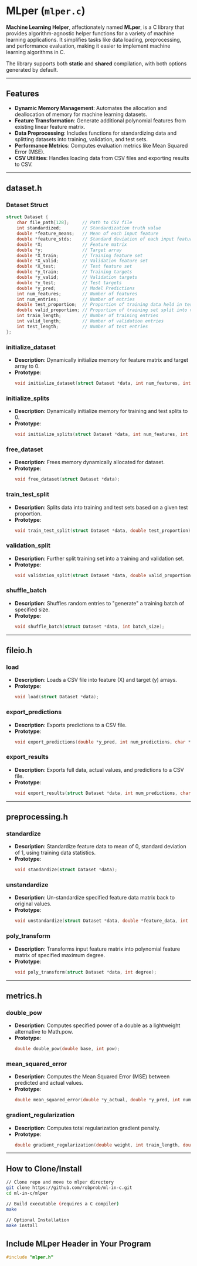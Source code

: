 # MLper (`mlper.c`)

**Machine Learning Helper**, affectionately named **MLper**, is a C library that provides algorithm-agnostic helper functions for a variety of machine learning applications. It simplifies tasks like data loading, preprocessing, and performance evaluation, making it easier to implement machine learning algorithms in C.

The library supports both **static** and **shared** compilation, with both options generated by default.

---
## **Features**
- **Dynamic Memory Management**: Automates the allocation and deallocation of memory for machine learning datasets.
- **Feature Transformation**: Generate additional polynomial features from existing linear feature matrix.
- **Data Preprocessing**: Includes functions for standardizing data and splitting datasets into training, validation, and test sets.
- **Performance Metrics**: Computes evaluation metrics like Mean Squared Error (MSE).
- **CSV Utilities**: Handles loading data from CSV files and exporting results to CSV.

---

## **dataset.h**

### **Dataset Struct**
  ```c
  struct Dataset {
      char file_path[128];     // Path to CSV file
      int standardized;        // Standardization truth value
      double *feature_means;   // Mean of each input feature
      double *feature_stds;    // Standard deviation of each input feature
      double *X;               // Feature matrix
      double *y;               // Target array
      double *X_train;         // Training feature set
      double *X_valid;         // Validation feature set
      double *X_test;          // Test feature set
      double *y_train;         // Training targets
      double *y_valid;         // Validation targets
      double *y_test;          // Test targets
      double *y_pred;          // Model Predictions
      int num_features;        // Number of features
      int num_entries;         // Number of entries
      double test_proportion;  // Proportion of training data held in test set
      double valid_proportion; // Proportion of training set split into validation set
      int train_length;        // Number of training entries
      int valid_length;        // Number of validation entries
      int test_length;         // Number of test entries
  };
  ```

### **initialize_dataset**
- **Description**: Dynamically initialize memory for feature matrix and target array to 0.
- **Prototype**:
  ```c
  void initialize_dataset(struct Dataset *data, int num_features, int num_entries)
  ```
### **initialize_splits**
- **Description**: Dynamically initialize memory for training and test splits to 0.
- **Prototype**:
  ```c
  void initialize_splits(struct Dataset *data, int num_features, int num_entries)
  ```

### **free_dataset**
- **Description**: Frees memory dynamically allocated for dataset.
- **Prototype**:
  ```c
  void free_dataset(struct Dataset *data);
  ```
  
### **train_test_split**
- **Description**: Splits data into training and test sets based on a given test proportion.
- **Prototype**:
  ```c
  void train_test_split(struct Dataset *data, double test_proportion);
  ```
  
### **validation_split**
- **Description**: Further split training set into a training and validation set.
- **Prototype**:
  ```c
  void validation_split(struct Dataset *data, double valid_proportion);
  ```

### **shuffle_batch**
- **Description**: Shuffles random entries to "generate" a training batch of specified size.
- **Prototype**:
  ```c
  void shuffle_batch(struct Dataset *data, int batch_size);
  ```
  
---

## **fileio.h**

### **load**
- **Description**: Loads a CSV file into feature (X) and target (y) arrays.
- **Prototype**:
  ```c
  void load(struct Dataset *data);
  ```

### **export_predictions**
- **Description**: Exports predictions to a CSV file.
- **Prototype**:
  ```c
  void export_predictions(double *y_pred, int num_predictions, char *file_name);
  ```

### **export_results**
- **Description**: Exports full data, actual values, and predictions to a CSV file.
- **Prototype**:
  ```c
  void export_results(struct Dataset *data, int num_predictions, char *file_name);
  ```

---

## **preprocessing.h**

### **standardize**
- **Description**: Standardize feature data to mean of 0, standard deviation of 1, using training data statistics.
- **Prototype**:
  ```c
  void standardize(struct Dataset *data);
  ```

### **unstandardize**
- **Description**: Un-standardize specified feature data matrix back to original values.
- **Prototype**:
  ```c
  void unstandardize(struct Dataset *data, double *feature_data, int num_entries);
  ```

### **poly_transform**
- **Description**: Transforms input feature matrix into polynomial feature matrix of specified maximum degree.
- **Prototype**:
  ```c
  void poly_transform(struct Dataset *data, int degree);
  ```

---

## **metrics.h**

### **double_pow**
- **Description**: Computes specified power of a double as a lightweight alternative to Math.pow.
- **Prototype**:
  ```c
  double double_pow(double base, int pow);
  ```

### **mean_squared_error**
- **Description**: Computes the Mean Squared Error (MSE) between predicted and actual values.
- **Prototype**:
  ```c
  double mean_squared_error(double *y_actual, double *y_pred, int num_predictions);
  ```

### **gradient_regularization**
- **Description**: Computes total regularization gradient penalty.
- **Prototype**:
  ```c
  double gradient_regularization(double weight, int train_length, double l2_alpha, double l1_alpha, double r);
  ```

---

## **How to Clone/Install**
   ```bash
   // Clone repo and move to mlper directory
   git clone https://github.com/robprob/ml-in-c.git
   cd ml-in-c/mlper

   // Build executable (requires a C compiler)
   make

   // Optional Installation
   make install
   ```
## **Include MLper Header in Your Program**
  ```c
  #include "mlper.h"
  ```
